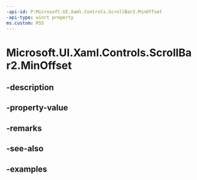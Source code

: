 ```yaml
---
-api-id: P:Microsoft.UI.Xaml.Controls.ScrollBar2.MinOffset
-api-type: winrt property
ms.custom: RS5
---
```


<!-- Property syntax.
public double MinOffset { get; }
-->

# Microsoft.UI.Xaml.Controls.ScrollBar2.MinOffset

## -description

## -property-value

## -remarks

## -see-also

## -examples

